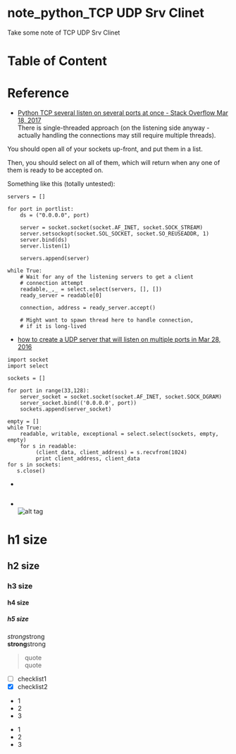 # note_python_TCP UDP Srv Clinet
Take some note of TCP UDP Srv Clinet

# Table of Content

# 


# Reference
* [Python TCP several listen on several ports at once - Stack Overflow Mar 18, 2017](https://stackoverflow.com/questions/22468160/python-tcp-several-listen-on-several-ports-at-once)  
There is single-threaded approach (on the listening side anyway - actually handling the connections may still require multiple threads).

You should open all of your sockets up-front, and put them in a list.

Then, you should select on all of them, which will return when any one of them is ready to be accepted on.

Something like this (totally untested):
```
servers = [] 

for port in portlist:
    ds = ("0.0.0.0", port)

    server = socket.socket(socket.AF_INET, socket.SOCK_STREAM)
    server.setsockopt(socket.SOL_SOCKET, socket.SO_REUSEADDR, 1)
    server.bind(ds)
    server.listen(1)

    servers.append(server)

while True:
    # Wait for any of the listening servers to get a client
    # connection attempt
    readable,_,_ = select.select(servers, [], [])
    ready_server = readable[0]

    connection, address = ready_server.accept()

    # Might want to spawn thread here to handle connection,
    # if it is long-lived  
```

* [how to create a UDP server that will listen on multiple ports in Mar 28, 2016](https://stackoverflow.com/questions/36262374/how-to-create-a-udp-server-that-will-listen-on-multiple-ports-in-python)  
```
import socket
import select

sockets = []

for port in range(33,128):
    server_socket = socket.socket(socket.AF_INET, socket.SOCK_DGRAM)
    server_socket.bind(('0.0.0.0', port))
    sockets.append(server_socket)

empty = []
while True:
    readable, writable, exceptional = select.select(sockets, empty, empty)
    for s in readable:
         (client_data, client_address) = s.recvfrom(1024)
         print client_address, client_data
for s in sockets:
   s.close()
```

* []()  
```

```

* []()  
![alt tag]()

# h1 size

## h2 size

### h3 size

#### h4 size

##### h5 size

*strong*strong  
**strong**strong  

> quote  
> quote

- [ ] checklist1
- [x] checklist2

* 1
* 2
* 3

- 1
- 2
- 3